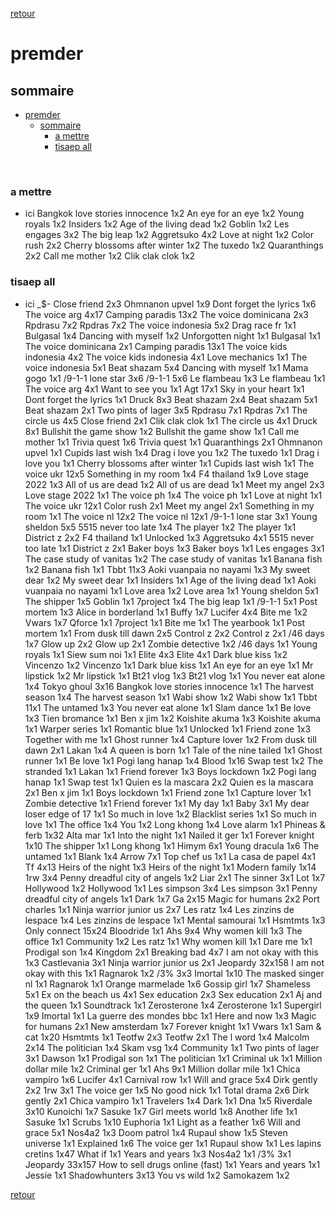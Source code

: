 [retour](./../index.html)

# premder

## sommaire
- [premder](#premder)
  - [sommaire](#sommaire)
    - [a mettre](#a-mettre)
    - [tisaep all](#tisaep-all)


<div style="page-break-after: always; visibility: hidden"> 
\pagebreak 
</div>

### a mettre
* ici 
Bangkok love stories innocence 1x2
An eye for an eye 1x2
Young royals 1x2
Insiders 1x2
Age of the living dead 1x2
Goblin 1x2
Les engages 3x2
The big leap 1x2
Aggretsuko 4x2
Love at night 1x2
Color rush 2x2
Cherry blossoms after winter 1x2
The tuxedo 1x2
Quaranthings 2x2
Call me mother 1x2
Clik clak clok 1x2

### tisaep all
* ici
_$-
Close friend 2x3
Ohmnanon upvel 1x9
Dont forget the lyrics 1x6
The voice arg 4x17
Camping paradis 13x2
The voice dominicana 2x3
Rpdrasu 7x2
Rpdras 7x2
The voice indonesia 5x2
Drag race fr 1x1
Bulgasal 1x4
Dancing with myself 1x2
Unforgotten night 1x1
Bulgasal 1x1
The voice dominicana 2x1
Camping paradis 13x1
The voice kids indonesia 4x2
The voice kids indonesia 4x1
Love mechanics 1x1
The voice indonesia 5x1
Beat shazam 5x4
Dancing with myself 1x1
Mama gogo 1x1
/9-1-1 lone star 3x6
/9-1-1 5x6
Le flambeau 1x3
Le flambeau 1x1
The voice arg 4x1
Want to see you 1x1
Agt 17x1
Sky in your heart 1x1
Dont forget the lyrics 1x1
Druck 8x3
Beat shazam 2x4
Beat shazam 5x1
Beat shazam 2x1
Two pints of lager 3x5
Rpdrasu 7x1
Rpdras 7x1
The circle us 4x5
Close friend 2x1
Clik clak clok 1x1
The circle us 4x1
Druck 8x1
Bullshit the game show 1x2
Bullshit the game show 1x1
Call me mother 1x1
Trivia quest 1x6
Trivia quest 1x1
Quaranthings 2x1
Ohmnanon upvel 1x1
Cupids last wish 1x4
Drag i love you 1x2
The tuxedo 1x1
Drag i love you 1x1
Cherry blossoms after winter 1x1
Cupids last wish 1x1
The voice ukr 12x5
Something in my room 1x4
F4 thailand 1x9
Love stage 2022 1x3
All of us are dead 1x2
All of us are dead 1x1
Meet my angel 2x3
Love stage 2022 1x1
The voice ph 1x4
The voice ph 1x1
Love at night 1x1
The voice ukr 12x1
Color rush 2x1
Meet my angel 2x1
Something in my room 1x1
The voice nl 12x2
The voice nl 12x1
/9-1-1 lone star 3x1
Young sheldon 5x5
5515 never too late 1x4
The player 1x2
The player 1x1
District z 2x2
F4 thailand 1x1
Unlocked 1x3
Aggretsuko 4x1
5515 never too late 1x1
District z 2x1
Baker boys 1x3
Baker boys 1x1
Les engages 3x1
The case study of vanitas 1x2
The case study of vanitas 1x1
Banana fish 1x2
Banana fish 1x1
Tbbt 11x3
Aoki vuanpaia no nayami 1x3
My sweet dear 1x2
My sweet dear 1x1
Insiders 1x1
Age of the living dead 1x1
Aoki vuanpaia no nayami 1x1
Love area 1x2
Love area 1x1
Young sheldon 5x1
The shipper 1x5
Goblin 1x1
7project 1x4
The big leap 1x1
/9-1-1 5x1
Post mortem 1x3
Alice in borderland 1x1
Buffy 1x7
Lucifer 4x4
Bite me 1x2
Vwars 1x7
Qforce 1x1
7project 1x1
Bite me 1x1
The yearbook 1x1
Post mortem 1x1
From dusk till dawn 2x5
Control z 2x2
Control z 2x1
/46 days 1x7
Glow up 2x2
Glow up 2x1
Zombie detective 1x2
/46 days 1x1
Young royals 1x1
Siew sum noi 1x1
Elite 4x3
Elite 4x1
Dark blue kiss 1x2
Vincenzo 1x2
Vincenzo 1x1
Dark blue kiss 1x1
An eye for an eye 1x1
Mr lipstick 1x2
Mr lipstick 1x1
Bt21 vlog 1x3
Bt21 vlog 1x1
You never eat alone 1x4
Tokyo ghoul 3x16
Bangkok love stories innocence 1x1
The harvest season 1x4
The harvest season 1x1
Wabi show 1x2
Wabi show 1x1
Tbbt 11x1
The untamed 1x3
You never eat alone 1x1
Slam dance 1x1
Be love 1x3
Tien bromance 1x1
Ben x jim 1x2
Koishite akuma 1x3
Koishite akuma 1x1
Warper series 1x1
Romantic blue 1x1
Unlocked 1x1
Friend zone 1x3
Together with me 1x1
Ghost runner 1x4
Capture lover 1x2
From dusk till dawn 2x1
Lakan 1x4
A queen is born 1x1
Tale of the nine tailed 1x1
Ghost runner 1x1
Be love 1x1
Pogi lang hanap 1x4
Blood 1x16
Swap test 1x2
The stranded 1x1
Lakan 1x1
Friend forever 1x3
Boys lockdown 1x2
Pogi lang hanap 1x1
Swap test 1x1
Quien es la mascara 2x2
Quien es la mascara 2x1
Ben x jim 1x1
Boys lockdown 1x1
Friend zone 1x1
Capture lover 1x1
Zombie detective 1x1
Friend forever 1x1
My day 1x1
Baby 3x1
My dear loser edge of 17 1x1
So much in love 1x2
Blacklist series 1x1
So much in love 1x1
The office 1x4
You 1x2
Long khong 1x4
Love alarm 1x1
Phineas & ferb 1x32
Alta mar 1x1
Into the night 1x1
Nailed it ger 1x1
Forever knight 1x10
The shipper 1x1
Long khong 1x1
Himym 6x1
Young dracula 1x6
The untamed 1x1
Blank 1x4
Arrow 7x1
Top chef us 1x1
La casa de papel 4x1
Tf 4x13
Heirs of the night 1x3
Heirs of the night 1x1
Modern family 1x14
1rw 3x4
Penny dreadful city of angels 1x2
Liar 2x1
The sinner 3x1
Lot 1x7
Hollywood 1x2
Hollywood 1x1
Les simpson 3x4
Les simpson 3x1
Penny dreadful city of angels 1x1
Dark 1x7
Ga 2x15
Magic for humans 2x2
Port charles 1x1
Ninja warrior junior us 2x7
Les ratz 1x4
Les zinzins de lespace 1x4
Les zinzins de lespace 1x1
Mental samourai 1x1
Hsmtmts 1x3
Only connect 15x24
Bloodride 1x1
Ahs 9x4
Why women kill 1x3
The office 1x1
Community 1x2
Les ratz 1x1
Why women kill 1x1
Dare me 1x1
Prodigal son 1x4
Kingdom 2x1
Breaking bad 4x7
I am not okay with this 1x3
Castlevania 3x1
Ninja warrior junior us 2x1
Jeopardy 32x158
I am not okay with this 1x1
Ragnarok 1x2
/3% 3x3
Imortal 1x10
The masked singer nl 1x1
Ragnarok 1x1
Orange marmelade 1x6
Gossip girl 1x7
Shameless 5x1
Ex on the beach us 4x1
Sex education 2x3
Sex education 2x1
Aj and the queen 1x1
Soundtrack 1x1
Zerosterone 1x4
Zerosterone 1x1
Supergirl 1x9
Imortal 1x1
La guerre des mondes bbc 1x1
Here and now 1x3
Magic for humans 2x1
New amsterdam 1x7
Forever knight 1x1
Vwars 1x1
Sam & cat 1x20
Hsmtmts 1x1
Teotfw 2x3
Teotfw 2x1
The l word 1x4
Malcolm 2x14
The politician 1x4
Skam vsg 1x4
Community 1x1
Two pints of lager 3x1
Dawson 1x1
Prodigal son 1x1
The politician 1x1
Criminal uk 1x1
Million dollar mile 1x2
Criminal ger 1x1
Ahs 9x1
Million dollar mile 1x1
Chica vampiro 1x6
Lucifer 4x1
Carnival row 1x1
Will and grace 5x4
Dirk gently 2x2
1rw 3x1
The voice ger 1x5
No good nick 1x1
Total drama 2x6
Dirk gently 2x1
Chica vampiro 1x1
Travelers 1x4
Dark 1x1
Dna 1x5
Riverdale 3x10
Kunoichi 1x7
Sasuke 1x7
Girl meets world 1x8
Another life 1x1
Sasuke 1x1
Scrubs 1x10
Euphoria 1x1
Light as a feather 1x6
Will and grace 5x1
Nos4a2 1x3
Doom patrol 1x4
Rupaul show 1x5
Steven universe 1x1
Explained 1x6
The voice ger 1x1
Rupaul show 1x1
Les lapins cretins 1x47
What if 1x1
Years and years 1x3
Nos4a2 1x1
/3% 3x1
Jeopardy 33x157
How to sell drugs online (fast) 1x1
Years and years 1x1
Jessie 1x1
Shadowhunters 3x13
You vs wild 1x2
Samokazem 1x2

[retour](./../index.html)